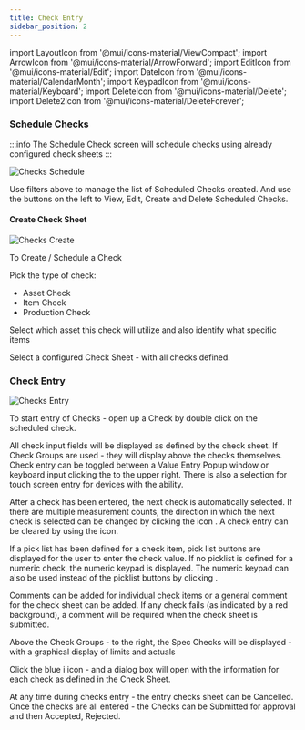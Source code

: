 ```yaml
---
title: Check Entry
sidebar_position: 2
---
```


import LayoutIcon from '@mui/icons-material/ViewCompact';
import ArrowIcon from '@mui/icons-material/ArrowForward';
import EditIcon from '@mui/icons-material/Edit';
import DateIcon from '@mui/icons-material/CalendarMonth';
import KeypadIcon from '@mui/icons-material/Keyboard';
import DeleteIcon from '@mui/icons-material/Delete';
import Delete2Icon from '@mui/icons-material/DeleteForever';

### Schedule Checks

:::info
The Schedule Check screen will schedule checks using already configured check sheets
:::

![Checks Schedule](/img/Checks-Overview.png)


Use filters above to manage the list of Scheduled Checks created. And use the buttons on the left to View, Edit, Create and Delete Scheduled Checks.

#### Create Check Sheet

![Checks Create](/img/Checks-Create.png)

To Create / Schedule a Check 

Pick the type of check:
- Asset Check
- Item Check
- Production Check

Select which asset this check will utilize and also identify what specific items

Select a configured Check Sheet - with all checks defined.

### Check Entry


![Checks Entry](/img/Checks-Enter1.png)

To start entry of Checks - open up a Check by double click on the scheduled check.

All check input fields will be displayed as defined by the check sheet.  If Check Groups are used - they will display above the checks themselves.   Check entry can be toggled between a Value Entry Popup window or keyboard input clicking the <KeypadIcon fontSize="small" /> to the upper right. There is also a selection for touch screen entry for devices with the ability.

After a check has been entered, the next check is automatically selected. If there are multiple measurement counts, the direction in which the next check is selected can be changed by clicking the <ArrowIcon fontSize="small" /> icon .  A check entry can be cleared by using the <DeleteIcon fontSize="small" /> icon.

If a pick list has been defined for a check item, pick list buttons are displayed for the user to enter the check value. If no picklist is defined for a numeric check, the numeric keypad is displayed. The numeric keypad can also be used instead of the picklist buttons by clicking .

Comments can be added for individual check items or a general comment for the check sheet can be added. If any check fails (as indicated by a red background), a comment will be required when the check sheet is submitted.

Above the Check Groups - to the right, the Spec Checks will be displayed - with a graphical display of limits and actuals

Click the blue i icon - and a dialog box will open with the information for each check as defined in the Check Sheet. 

At any time during checks entry - the entry checks sheet can be Cancelled.
Once the checks are all entered - the Checks can be Submitted for approval and then Accepted, Rejected.